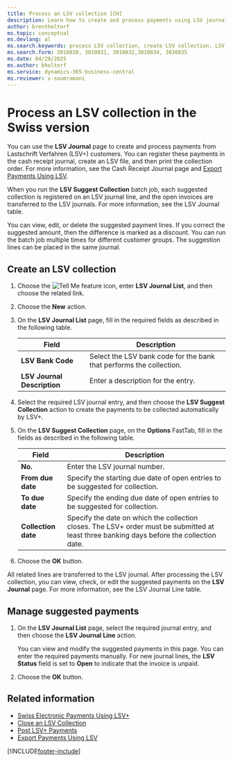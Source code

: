 ```yaml
---
title: Process an LSV collection [CH]
description: Learn how to create and process payments using LSV journals for Lastschrift Verfahren (LSV+) customers in the Swiss version of Business Central.
author: brentholtorf
ms.topic: conceptual
ms.devlang: al
ms.search.keywords: process LSV collection, create LSV collection, LSV collection, LSV journal, LSV, Swiss version
ms.search.form: 3010830, 3010831, 3010832,3010834, 3010835
ms.date: 04/29/2025
ms.author: bholtorf
ms.service: dynamics-365-business-central
ms.reviewer: v-soumramani
---
```


# Process an LSV collection in the Swiss version

You can use the **LSV Journal** page to create and process payments from Lastschrift Verfahren (LSV+) customers. You can register these payments in the cash receipt journal, create an LSV file, and then print the collection order. For more information, see the Cash Receipt Journal page and [Export Payments Using LSV](how-to-export-payments-using-lsv.md).  

When you run the **LSV Suggest Collection** batch job, each suggested collection is registered on an LSV journal line, and the open invoices are transferred to the LSV journals. For more information, see the LSV Journal table.  

You can view, edit, or delete the suggested payment lines. If you correct the suggested amount, then the difference is marked as a discount. You can run the batch job multiple times for different customer groups. The suggestion lines can be placed in the same journal.  

## Create an LSV collection  

1. Choose the ![Tell Me feature](../../media/ui-search/search_small.png "Tell me what you want to do") icon, enter **LSV Journal List**, and then choose the related link.  
1. Choose the **New** action.  
1. On the **LSV Journal List** page, fill in the required fields as described in the following table.  

    |Field|Description|  
    |---------------------------------|---------------------------------------|  
    |**LSV Bank Code**|Select the LSV bank code for the bank that performs the collection.|  
    |**LSV Journal Description**|Enter a description for the entry.|

1. Select the required LSV journal entry, and then choose the **LSV Suggest Collection** action to create the payments to be collected automatically by LSV+.  
1. On the **LSV Suggest Collection** page, on the **Options** FastTab, fill in the fields as described in the following table.  

    |Field|Description|  
    |---------------------------------|---------------------------------------|  
    |**No.**|Enter the LSV journal number.|  
    |**From due date**|Specify the starting due date of open entries to be suggested for collection.|  
    |**To due date**|Specify the ending due date of open entries to be suggested for collection.|  
    |**Collection date**|Specify the date on which the collection closes. The LSV+ order must be submitted at least three banking days before the collection date.|  

1. Choose the **OK** button.  

All related lines are transferred to the LSV journal. After processing the LSV collection, you can view, check, or edit the suggested payments on the **LSV Journal** page. For more information, see the LSV Journal Line table.  

## Manage suggested payments  

1. On the **LSV Journal List** page, select the required journal entry, and then choose the **LSV Journal Line** action.  

   You can view and modify the suggested payments in this page. You can enter the required payments manually. For new journal lines, the **LSV Status** field is set to **Open** to indicate that the invoice is unpaid.  

1. Choose the **OK** button.  

## Related information

- [Swiss Electronic Payments Using LSV+](swiss-electronic-payments-using-lsv-.md)
- [Close an LSV Collection](how-to-close-an-lsv-collection.md)
- [Post LSV+ Payments](how-to-post-lsv-payments.md)
- [Export Payments Using LSV](how-to-export-payments-using-lsv.md)

[!INCLUDE[footer-include](../../includes/footer-banner.md)]
